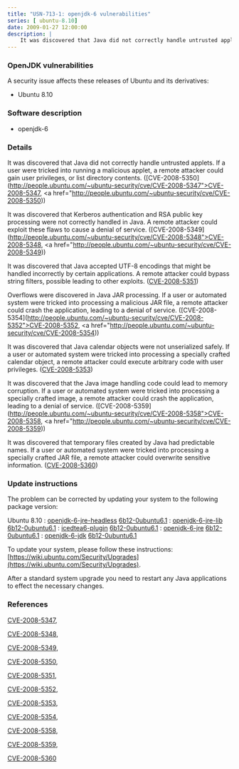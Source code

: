 ```yaml
---
title: "USN-713-1: openjdk-6 vulnerabilities"
series: [ ubuntu-8.10]
date: 2009-01-27 12:00:00
description: |
    It was discovered that Java did not correctly handle untrusted applets. If a user were tricked into running a malicious applet, a remote attacker could gain user privileges, or list directory contents. ([CVE-2008-5350](http://people.ubuntu.com/~ubuntu-security/cve/CVE-2008-5347">CVE-2008-5347</a>, <a href="http://people.ubuntu.com/~ubuntu-security/cve/CVE-2008-5350))
--- 
```

 
### OpenJDK vulnerabilities

A security issue affects these releases of Ubuntu and its derivatives:

* Ubuntu 8.10

### Software description

* openjdk-6 

### Details

It was discovered that Java did not correctly handle untrusted applets. If a user were tricked into running a malicious applet, a remote attacker could gain user privileges, or list directory contents. ([CVE-2008-5350](http://people.ubuntu.com/~ubuntu-security/cve/CVE-2008-5347">CVE-2008-5347</a>, <a href="http://people.ubuntu.com/~ubuntu-security/cve/CVE-2008-5350))

It was discovered that Kerberos authentication and RSA public key processing were not correctly handled in Java. A remote attacker could exploit these flaws to cause a denial of service. ([CVE-2008-5349](http://people.ubuntu.com/~ubuntu-security/cve/CVE-2008-5348">CVE-2008-5348</a>, <a href="http://people.ubuntu.com/~ubuntu-security/cve/CVE-2008-5349))

It was discovered that Java accepted UTF-8 encodings that might be handled incorrectly by certain applications. A remote attacker could bypass string filters, possible leading to other exploits. ([CVE-2008-5351](http://people.ubuntu.com/~ubuntu-security/cve/CVE-2008-5351))

Overflows were discovered in Java JAR processing. If a user or automated system were tricked into processing a malicious JAR file, a remote attacker could crash the application, leading to a denial of service. ([CVE-2008-5354](http://people.ubuntu.com/~ubuntu-security/cve/CVE-2008-5352">CVE-2008-5352</a>, <a href="http://people.ubuntu.com/~ubuntu-security/cve/CVE-2008-5354))

It was discovered that Java calendar objects were not unserialized safely. If a user or automated system were tricked into processing a specially crafted calendar object, a remote attacker could execute arbitrary code with user privileges. ([CVE-2008-5353](http://people.ubuntu.com/~ubuntu-security/cve/CVE-2008-5353))

It was discovered that the Java image handling code could lead to memory corruption. If a user or automated system were tricked into processing a specially crafted image, a remote attacker could crash the application, leading to a denial of service. ([CVE-2008-5359](http://people.ubuntu.com/~ubuntu-security/cve/CVE-2008-5358">CVE-2008-5358</a>, <a href="http://people.ubuntu.com/~ubuntu-security/cve/CVE-2008-5359))

It was discovered that temporary files created by Java had predictable names. If a user or automated system were tricked into processing a specially crafted JAR file, a remote attacker could overwrite sensitive information. ([CVE-2008-5360](http://people.ubuntu.com/~ubuntu-security/cve/CVE-2008-5360)) 

### Update instructions

The problem can be corrected by updating your system to the following package version:

Ubuntu 8.10
 : [openjdk-6-jre-headless](https://launchpad.net/ubuntu/+source/openjdk-6) <span> [6b12-0ubuntu6.1](https://launchpad.net/ubuntu/+source/openjdk-6/6b12-0ubuntu6.1) </span> 
 : [openjdk-6-jre-lib](https://launchpad.net/ubuntu/+source/openjdk-6) <span> [6b12-0ubuntu6.1](https://launchpad.net/ubuntu/+source/openjdk-6/6b12-0ubuntu6.1) </span> 
 : [icedtea6-plugin](https://launchpad.net/ubuntu/+source/openjdk-6) <span> [6b12-0ubuntu6.1](https://launchpad.net/ubuntu/+source/openjdk-6/6b12-0ubuntu6.1) </span> 
 : [openjdk-6-jre](https://launchpad.net/ubuntu/+source/openjdk-6) <span> [6b12-0ubuntu6.1](https://launchpad.net/ubuntu/+source/openjdk-6/6b12-0ubuntu6.1) </span> 
 : [openjdk-6-jdk](https://launchpad.net/ubuntu/+source/openjdk-6) <span> [6b12-0ubuntu6.1](https://launchpad.net/ubuntu/+source/openjdk-6/6b12-0ubuntu6.1) </span> 

To update your system, please follow these instructions: [https://wiki.ubuntu.com/Security/Upgrades](https://wiki.ubuntu.com/Security/Upgrades).

After a standard system upgrade you need to restart any Java applications to effect the necessary changes. 

### References

 [CVE-2008-5347](http://people.ubuntu.com/~ubuntu-security/cve/CVE-2008-5347), 

 [CVE-2008-5348](http://people.ubuntu.com/~ubuntu-security/cve/CVE-2008-5348), 

 [CVE-2008-5349](http://people.ubuntu.com/~ubuntu-security/cve/CVE-2008-5349), 

 [CVE-2008-5350](http://people.ubuntu.com/~ubuntu-security/cve/CVE-2008-5350), 

 [CVE-2008-5351](http://people.ubuntu.com/~ubuntu-security/cve/CVE-2008-5351), 

 [CVE-2008-5352](http://people.ubuntu.com/~ubuntu-security/cve/CVE-2008-5352), 

 [CVE-2008-5353](http://people.ubuntu.com/~ubuntu-security/cve/CVE-2008-5353), 

 [CVE-2008-5354](http://people.ubuntu.com/~ubuntu-security/cve/CVE-2008-5354), 

 [CVE-2008-5358](http://people.ubuntu.com/~ubuntu-security/cve/CVE-2008-5358), 

 [CVE-2008-5359](http://people.ubuntu.com/~ubuntu-security/cve/CVE-2008-5359), 

 [CVE-2008-5360](http://people.ubuntu.com/~ubuntu-security/cve/CVE-2008-5360)
 
